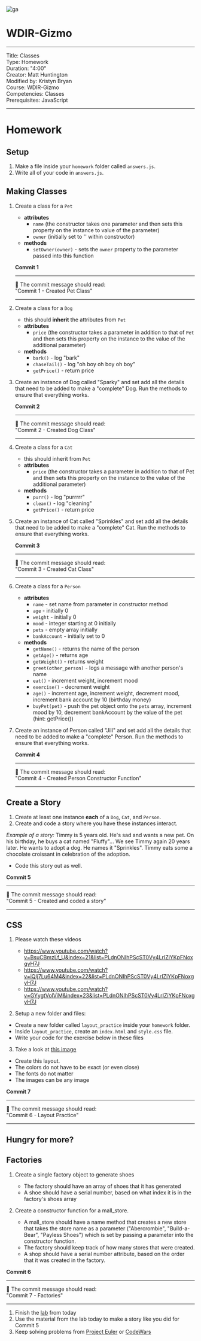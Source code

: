 ![ga](http://mobbook.generalassemb.ly/ga_cog.png)

# WDIR-Gizmo

---
Title: Classes<br>
Type: Homework<br>
Duration: "4:00"<br>
Creator: Matt Huntington<br>
Modified by: Kristyn Bryan<br>
    Course: WDIR-Gizmo<br>
Competencies: Classes<br>
Prerequisites: JavaScript <br>

---
# Homework

## Setup

1. Make a file inside your `homework` folder called `answers.js`.
2. Write all of your code in `answers.js`.

## Making Classes

1. Create a class for a `Pet`
    - **attributes**
        - `name` (the constructor takes one parameter and then sets this property on the instance to value of the parameter)
        - `owner` (initially set to '' within constructor)
    - **methods**
        - `setOwner(owner)` - sets the `owner` property to the parameter passed into this function

    **Commit 1** <br>
    <hr>
    &#x1F534; The commit message should read: <br>
    "Commit 1 - Created Pet Class"
    <hr>

1. Create a class for a `Dog`
    - this should **inherit** the attributes from `Pet`
    - **attributes**
        - `price` (the constructor takes a parameter in addition to that of `Pet` and then sets this property on the instance to the value of the additional parameter)
    - **methods**
        - `bark()` - log "bark"
        - `chaseTail()` - log "oh boy oh boy oh boy"
        - `getPrice()` - return price

1. Create an instance of Dog called "Sparky" and set add all the details that need to be added to make a "complete" Dog. Run the methods to ensure that everything works.

    **Commit 2** <br>
    <hr>
    &#x1F534; The commit message should read: <br>
    "Commit 2 - Created Dog Class"
    <hr>

1. Create a class for a `Cat`
    - this should inherit from `Pet`
    - **attributes**
        - `price` (the constructor takes a parameter in addition to that of Pet and then sets this property on the instance to the value of the additional parameter)
    - **methods**
        - `purr()` - log "purrrrr"
        - `clean()` - log "cleaning"
        - `getPrice()` - return price

1. Create an instance of Cat called "Sprinkles" and set add all the details that need to be added to make a "complete" Cat. Run the methods to ensure that everything works.

    **Commit 3** <br>
    <hr>
    &#x1F534; The commit message should read: <br>
    "Commit 3 - Created Cat Class"
    <hr>

1. Create a class for a `Person`
    - **attributes**
        - `name` - set name from parameter in constructor method
        - `age` - initially 0
        - `weight` - initially 0
        - `mood` - integer starting at 0 initially
        - `pets` - empty array initially
        - `bankAccount` - initially set to 0
    -  **methods**
        - `getName()` - returns the name of the person
        - `getAge()` - returns age
        - `getWeight()` - returns weight
        - `greet(other_person)` - logs a message with another person's name
        - `eat()` - increment weight, increment mood
        - `exercise()` - decrement weight
        - `age()` - increment age, increment weight, decrement mood, increment bank account by 10 (birthday money)
        - `buyPet(pet)` - push the pet object onto the `pets` array, increment mood by 10, decrement bankAccount by the value of the pet (hint: getPrice())

1. Create an instance of Person called "Jill" and set add all the details that need to be added to make a "complete" Person. Run the methods to ensure that everything works.

    **Commit 4** <br>
    <hr>
    &#x1F534; The commit message should read: <br>
    "Commit 4 - Created Person Constructor Function"
    <hr>

## Create a Story

1. Create at least one instance **each** of a `Dog`, `Cat`, and `Person`.
2. Create and code a story where you have these instances interact.

*Example of a story:*
Timmy is 5 years old. He's sad and wants a new pet. On his birthday, he buys a cat named "Fluffy"... We see Timmy again 20 years later. He wants to adopt a dog. He names it "Sprinkles". Timmy eats some a chocolate croissant in celebration of the adoption.

* Code this story out as well.

**Commit 5** <br>
<hr>
&#x1F534; The commit message should read: <br>
"Commit 5 - Created and coded a story"
<hr>

## CSS

1. Please watch these videos

    - https://www.youtube.com/watch?v=BsuCBmzLf_U&index=21&list=PLdnONIhPScST0Vy4LrIZiYKpFNoxgyH7J
    - https://www.youtube.com/watch?v=iQIj7Lu64M4&index=22&list=PLdnONIhPScST0Vy4LrIZiYKpFNoxgyH7J
    - https://www.youtube.com/watch?v=GYygtVolViM&index=23&list=PLdnONIhPScST0Vy4LrIZiYKpFNoxgyH7J

2. Setup a new folder and files:
  - Create a new folder called `layout_practice` inside your `homework` folder.
  - Inside `layout_practice`, create an `index.html` and `style.css` file.  
  - Write your code for the exercise below in these files

3. Take a look at [this image](https://blog.red-website-design.co.uk/wp-content/uploads/2016/12/7-Web-Design-UX-Trends-for-2017-Is-Your-Site-Up-to-Date-1.jpg)

  - Create this layout.
  - The colors do not have to be exact (or even close)
  - The fonts do not matter
  - The images can be any image

**Commit 7** <br>
<hr>
&#x1F534; The commit message should read: <br>
"Commit 6 - Layout Practice"
<hr>

## Hungry for more?

## Factories

1. Create a single factory object to generate shoes
    - The factory should have an array of shoes that it has generated
    - A shoe should have a serial number, based on what index it is in the factory's shoes array

2. Create a constructor function for a mall_store.
    - A mall_store should have a name method that creates a new store that takes the store name as a parameter  ("Abercrombie", "Build-a-Bear", "Payless Shoes") which is set by passing a parameter into the constructor function.
    - The factory should keep track of how many stores that were created.
    - A shop should have a serial number attribute, based on the order that it was created in the factory.

**Commit 6** <br>
<hr>
&#x1F534; The commit message should read: <br>
"Commit 7 - Factories"
<hr>

1. Finish the [lab](https://github.com/ga-students/wdi-remote-gizmo/blob/master/unit_1/w03d01/student_labs/README.md) from today
1. Use the material from the lab today to make a story like you did for Commit 5
1. Keep solving problems from [Project Euler](https://projecteuler.net/) or [CodeWars](https://www.codewars.com/) 
